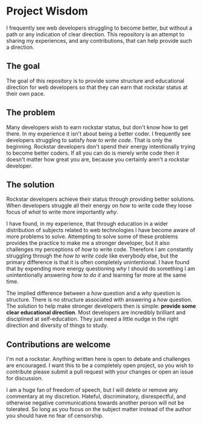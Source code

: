 Project Wisdom
===

I frequently see web developers struggling to become better, but without a path or any indication of clear direction.  This repository is an attempt to sharing my experiences, and any contributions, that can help provide such a direction.

The goal
--

The goal of this repository is to provide some structure and educational direction for web developers so that they can earn that rockstar status at their own pace.

The problem
---

Many developers wish to earn rockstar status, but don't know how to get there.  In my experience it isn't about being a better coder.  I frequently see developers struggling to satisfy *how to write code*.  That is only the beginning.  Rockstar developers don't spend their energy intentionally trying to become better coders.  If all you can do is merely write code then it doesn't matter how great you are, because you certainly aren't a rockstar developer.

The solution
---

Rockstar developers achieve their status through providing better solutions.  When developers struggle all their energy on *how* to write code they loose focus of *what* to write more importantly *why*.

I have found, in my experience, that through education in a wider distribution of subjects related to web technologies I have become aware of more problems to solve.  Attempting to solve some of these problems provides the practice to make me a stronger developer, but it also challenges my perceptions of *how* to write code.  Therefore I am constantly struggling through the *how to write code* like everybody else, but the primary difference is that it is often completely unintentional.  I have found that by expending more energy questioning *why* I should do something I am unintentionally answering *how to do it* and learning far more at the same time.

The implied difference between a *how* question and a *why* question is structure.  There is no structure associated with answering a *how* question.  The solution to help make stronger developers then is simple: **provide some clear educational direction**.  Most developers are incredibly brilliant and disciplined at self-education.  They just need a little nudge in the right direction and diversity of things to study.

Contributions are welcome
---

I'm not a rockstar.  Anything written here is open to debate and challenges are encouraged.  I want this to be a completely open project, so you wish to contribute please submit a pull request with your changes or open an issue for discussion.

I am a huge fan of freedom of speech, but I will delete or remove any commentary at my discretion.  Hateful, discriminatory, disrespectful, and otherwise negative communications towards another person will not be tolerated.  So long as you focus on the subject matter instead of the author you should have no fear of censorship.
